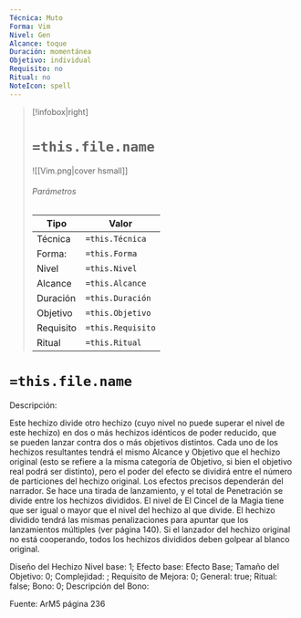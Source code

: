 ```yaml
---
Técnica: Muto
Forma: Vim
Nivel: Gen
Alcance: toque 
Duración: momentánea  
Objetivo: individual
Requisito: no
Ritual: no
NoteIcon: spell
---
```


> [!infobox|right]
> # `=this.file.name`
> ![[Vim.png|cover hsmall]]
> ###### Parámetros
> Tipo |  Valor |
> ---|---|
> Técnica  | `=this.Técnica`  |
> Forma: | `=this.Forma`  |
> Nivel | `=this.Nivel`  |
> Alcance | `=this.Alcance` |
> Duración | `=this.Duración` |
> Objetivo | `=this.Objetivo` |
> Requisito | `=this.Requisito` |
> Ritual | `=this.Ritual` |

# `=this.file.name`
Descripción: <p>Este hechizo divide otro hechizo (cuyo nivel no puede superar el nivel de este hechizo) en dos o más hechizos idénticos de poder reducido, que se pueden lanzar contra dos o más objetivos distintos. Cada uno de los hechizos resultantes tendrá el mismo Alcance y Objetivo que el hechizo original (esto se refiere a la misma categoría de Objetivo, si bien el objetivo real podrá ser distinto), pero el poder del efecto se dividirá entre el número de particiones del hechizo original. Los efectos precisos dependerán del narrador. Se hace una tirada de lanzamiento, y el total de Penetración se divide entre los hechizos divididos. El nivel de El Cincel de la Magia tiene que ser igual o mayor que el nivel del hechizo al que divide. El hechizo dividido tendrá las mismas penalizaciones para apuntar que los lanzamientos múltiples (ver página 140). Si el lanzador del hechizo original no está cooperando, todos los hechizos divididos deben golpear al blanco original.</p>

Diseño del Hechizo
Nivel base: 1; Efecto base: Efecto Base;  Tamaño del Objetivo: 0; Complejidad: ; Requisito de Mejora: 0; General: true; Ritual: false; Bono: 0; Descripción del Bono: 

Fuente: ArM5 página 236